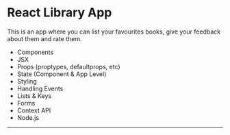# React Library App

This is an app where you can list your favourites books, give your feedback about them and rate them.

- Components
- JSX
- Props (proptypes, defaultprops, etc)
- State (Component & App Level)
- Styling
- Handling Events
- Lists & Keys
- Forms
- Context API
- Node.js

---
